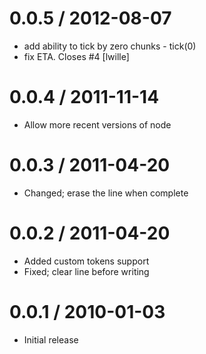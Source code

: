 
0.0.5 / 2012-08-07 
==================

  * add ability to tick by zero chunks - tick(0)
  * fix ETA. Closes #4 [lwille]

0.0.4 / 2011-11-14 
==================

  * Allow more recent versions of node

0.0.3 / 2011-04-20 
==================

  * Changed; erase the line when complete

0.0.2 / 2011-04-20 
==================

  * Added custom tokens support
  * Fixed; clear line before writing

0.0.1 / 2010-01-03
==================

  * Initial release
